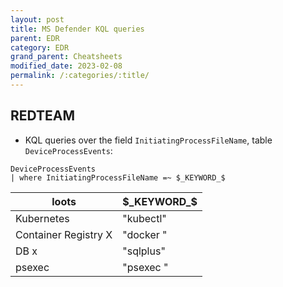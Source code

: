 ```yaml
---
layout: post
title: MS Defender KQL queries
parent: EDR
category: EDR
grand_parent: Cheatsheets
modified_date: 2023-02-08
permalink: /:categories/:title/
---
```


## <a name='practicedqueries'></a>REDTEAM

* KQL queries over the field ```InitiatingProcessFileName```, table ```DeviceProcessEvents```:

```
DeviceProcessEvents
| where InitiatingProcessFileName =~ $_KEYWORD_$
```

| loots | $_KEYWORD_$ |
|-------|----------------------------|
| Kubernetes | "kubectl" |
| Container Registry X | "docker " |  
| DB x | "sqlplus" |
| psexec | "psexec " |